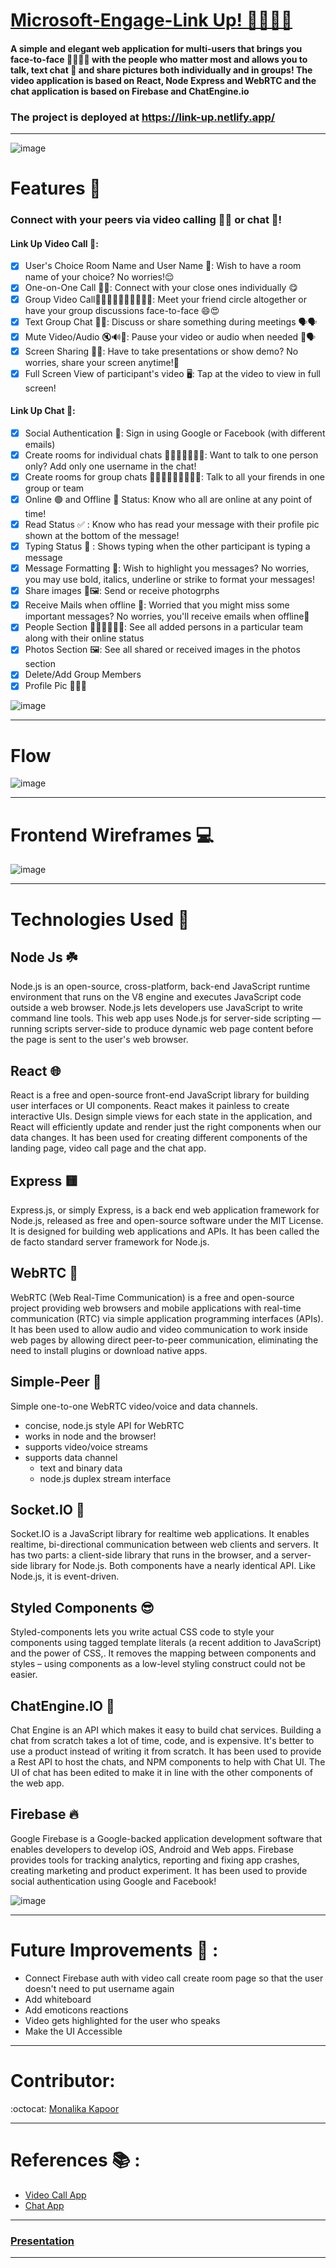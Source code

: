 # [Microsoft-Engage-Link Up! 🔗:people_holding_hands:]( https://link-up.netlify.app/  )
#### A simple and elegant web application for multi-users that brings you face-to-face 👩🏻🧑🏻 with the people who matter most and allows you to talk, text chat 💬 and share pictures both individually and in groups! The video application is based on React, Node Express and WebRTC and the chat application is based on Firebase and ChatEngine.io

### The project is deployed at https://link-up.netlify.app/
-----------------------------------------------------------------------------------------------------------------------------------------------------------------------
![image](https://user-images.githubusercontent.com/67543895/125393062-e204e980-e3c4-11eb-9ea9-db44aa74fa26.png)

# Features 🤩
### Connect with your peers via video calling 🤳🏻 or chat 💬!
#### Link Up Video Call 🎦:
- [x] User's Choice Room Name and User Name 🕺: Wish to have a room name of your choice? No worries!😌
- [x] One-on-One Call 👯‍♀: Connect with your close ones individually 😋
- [x] Group Video Call👱🏻‍♀️👱🏻‍♂️👨‍👨‍👧‍👧: Meet your friend circle altogether or have your group discussions face-to-face 😄😍
- [x] Text Group Chat 💬💬: Discuss or share something during meetings 🗣️🗣️
- [x] Mute Video/Audio 🔇🔊🎦: Pause your video or audio when needed 👀🗣️
- [x] Screen Sharing 👩‍💻: Have to take presentations or show demo? No worries, share your screen anytime!🤠
- [x] Full Screen View of participant's video 🖥️: Tap at the video to view in full screen! 

#### Link Up Chat 💬:
- [x] Social Authentication 🔐: Sign in using Google or Facebook (with different emails)
- [x] Create rooms for individual chats 👩🏻‍🦱💬💬🧑🏼: Want to talk to one person only? Add only one username in the chat!
- [x] Create rooms for group chats 👩🏻‍🦱💬👱🏻‍♀️💬🧑: Talk to all your firends in one group or team
- [x] Online 🟢 and Offline 🔴 Status: Know who all are online at any point of time!
- [x] Read Status ✅ : Know who has read your message with their profile pic shown at the bottom of the message!
- [x] Typing Status 📝 : Shows typing when the other participant is typing a message
- [x] Message Formatting 🎨: Wish to highlight you messages? No worries, you may use bold, italics, underline or strike to format your messages!
- [x] Share images 📸🖼️: Send or receive photogrphs
- [x] Receive Mails when offline 📧: Worried that you might miss some important messages? No worries, you'll receive emails when offline📩
- [x] People Section 🙎🏻‍♀️🙎🏻‍♂️:  See all added persons in a particular team along with their online status
- [x] Photos Section 🖼️: See all shared or received images in the photos section 
- [x] Delete/Add Group Members 
- [x] Profile Pic 🙎🏻‍♀️

![image](https://user-images.githubusercontent.com/67543895/125517094-10fbe971-3784-46b9-a514-ad8f69b5b77b.png)

---------------------------------------------------------------------------------------------------------------------------------

# Flow 
![image](https://user-images.githubusercontent.com/67543895/125451818-cc1853d8-3cec-4293-9aed-38b51011d955.png)

---------------------------------------------------------------------------------------------------------------------------------
# Frontend Wireframes :computer:

![image](https://user-images.githubusercontent.com/67543895/125449394-bd757ac5-3765-43fe-bf89-ee97117b0c9c.png)

---------------------------------------------------------------------------------------------------------------------------------
# Technologies Used :file_folder:

## Node Js ☘️
Node.js is an open-source, cross-platform, back-end JavaScript runtime environment that runs on the V8 engine and executes JavaScript code outside a web browser. Node.js lets developers use JavaScript to write command line tools. This web app uses Node.js for server-side scripting — running scripts server-side to produce dynamic web page content before the page is sent to the user's web browser.
## React 🌐
React is a free and open-source front-end JavaScript library for building user interfaces or UI components. React makes it painless to create interactive UIs. Design simple views for each state in the application, and React will efficiently update and render just the right components when our data changes. It has been used for creating different components of the landing page, video call page and the chat app.
## Express 🟨
Express.js, or simply Express, is a back end web application framework for Node.js, released as free and open-source software under the MIT License. It is designed for building web applications and APIs. It has been called the de facto standard server framework for Node.js. 
## WebRTC 💭
WebRTC (Web Real-Time Communication) is a free and open-source project providing web browsers and mobile applications with real-time communication (RTC) via simple application programming interfaces (APIs). It has been used to allow audio and video communication to work inside web pages by allowing direct peer-to-peer communication, eliminating the need to install plugins or download native apps.
## Simple-Peer 👥
Simple one-to-one WebRTC video/voice and data channels.
 - concise, node.js style API for WebRTC
 - works in node and the browser!
 - supports video/voice streams
 - supports data channel
   - text and binary data
   - node.js duplex stream interface
## Socket.IO 📡
Socket.IO is a JavaScript library for realtime web applications. It enables realtime, bi-directional communication between web clients and servers. It has two parts: a client-side library that runs in the browser, and a server-side library for Node.js. Both components have a nearly identical API. Like Node.js, it is event-driven.
## Styled Components 😎
Styled-components lets you write actual CSS code to style your components using tagged template literals (a recent addition to JavaScript) and the power of CSS,. It removes the mapping between components and styles – using components as a low-level styling construct could not be easier.
## ChatEngine.IO 💬
Chat Engine is an API which makes it easy to build chat services. Building a chat from scratch takes a lot of time, code, and is expensive. It's better to use a product instead of writing it from scratch. It has been used to provide a Rest API to host the chats, and NPM components to help with Chat UI. The UI of chat has been edited to make it in line with the other components of the web app.
## Firebase 🔥
Google Firebase is a Google-backed application development software that enables developers to develop iOS, Android and Web apps. Firebase provides tools for tracking analytics, reporting and fixing app crashes, creating marketing and product experiment. It has been used to provide social authentication using Google and Facebook!

![image](https://user-images.githubusercontent.com/67543895/125445874-af203c0b-2dc3-435a-9d44-5270aa5b8e84.png)

---------------------------------------------------------------------------------------------------------------------------------------------------------------------------

# Future Improvements :dart: :
- Connect Firebase auth with video call create room page so that the user doesn't need to put username again
- Add whiteboard
- Add emoticons reactions 
- Video gets highlighted for the user who speaks
- Make the UI Accessible

-----------------------------------------------------------------------------------------------------------------------------------------------------------------------

# Contributor:
:octocat: [Monalika Kapoor]( https://github.com/MonalikaKapoor )

-----------------------------------------------------------------------------------------------------------------------------------------------------------------------

# References :books: :
- [Video Call App](https://youtu.be/ZVznzY7EjuY)
- [Chat App](https://youtu.be/Bv9Js3QLOLY)

---------------------------------------------------------------------------------------------------------------------------------------------------------------------------

### [Presentation](https://drive.google.com/file/d/1Y1FJ0neyI1rW8gP8u2yb5WiNi3-BXoSW/view?usp=sharing)

---------------------------------------------------------------------------------------------------------------------------------------------------------------------------
